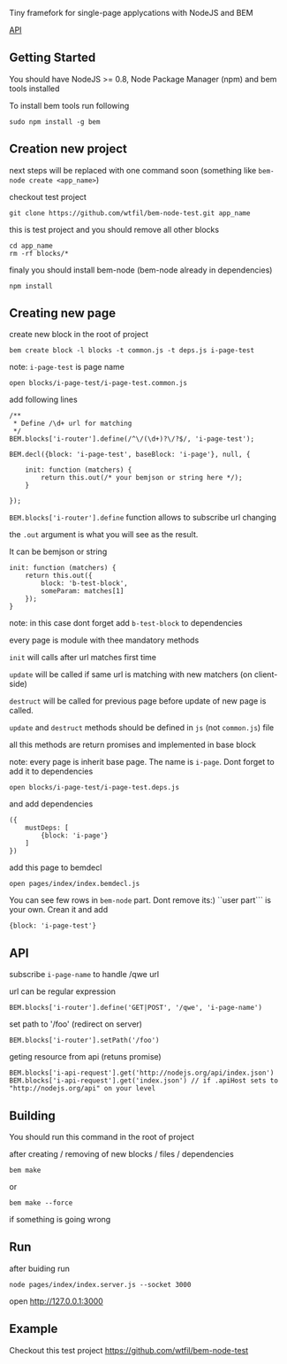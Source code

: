 Tiny framefork for single-page applycations with NodeJS and BEM

[API](https://github.com/wtfil/bem-node/wiki/API)

Getting Started
---------------

You should have NodeJS >= 0.8, Node Package Manager (npm) and bem tools installed

To install bem tools run following

    sudo npm install -g bem

Creation new project
---------------

next steps will be replaced with one command soon (something like ```bem-node create <app_name>```)

checkout test project

    git clone https://github.com/wtfil/bem-node-test.git app_name

this is test project and you should remove all other blocks

    cd app_name
    rm -rf blocks/*
    
finaly you should install bem-node (bem-node already in dependencies)

    npm install


Creating new page
---------------

create new block in the root of project

    bem create block -l blocks -t common.js -t deps.js i-page-test

note: ```i-page-test``` is page name

    open blocks/i-page-test/i-page-test.common.js

add following lines
```
/**
 * Define /\d+ url for matching
 */
BEM.blocks['i-router'].define(/^\/(\d+)?\/?$/, 'i-page-test');

BEM.decl({block: 'i-page-test', baseBlock: 'i-page'}, null, {

    init: function (matchers) {
        return this.out(/* your bemjson or string here */);
    }

});
```
```BEM.blocks['i-router'].define``` function  allows to subscribe url changing

the ```.out```  argument is what you will see as the result.

It can be bemjson or string

```
init: function (matchers) {
    return this.out({
        block: 'b-test-block',
        someParam: matches[1]
    });
}
```
note: in this case dont forget add ```b-test-block``` to dependencies


every page is module with thee mandatory methods

```init``` will calls after url matches first time

```update``` will be called if same url is matching with new matchers (on client-side)

```destruct``` will be called for previous page before update of new page is called.

```update``` and ```destruct``` methods should be defined in ```js``` (not ```common.js```) file

all this methods are return promises and implemented in base block

note: every page is inherit base page. The name is ```i-page```. Dont forget to add it to dependencies

    open blocks/i-page-test/i-page-test.deps.js

and add dependencies
```
({
    mustDeps: [
        {block: 'i-page'}
    ]
})
```

add this page to bemdecl

    open pages/index/index.bemdecl.js

You can see few rows in ```bem-node``` part. Dont remove its:) ``user part``` is your own. Crean it and add
```
{block: 'i-page-test'}
```

API
---------------
subscribe ```i-page-name``` to handle /qwe url

url can be regular expression
```
BEM.blocks['i-router'].define('GET|POST', '/qwe', 'i-page-name')
``` 

set path to '/foo' (redirect on server)
```
BEM.blocks['i-router'].setPath('/foo')
``` 

geting resource from api (retuns promise)
``` 
BEM.blocks['i-api-request'].get('http://nodejs.org/api/index.json')
BEM.blocks['i-api-request'].get('index.json') // if .apiHost sets to "http://nodejs.org/api" on your level
```

Building
---------------
You should run this command in the root of project

after creating / removing of new blocks / files / dependencies

    bem make

or

    bem make --force

if something is going wrong

Run
---------------

after buiding run

    node pages/index/index.server.js --socket 3000

open http://127.0.0.1:3000

Example
---------------
Checkout this test project https://github.com/wtfil/bem-node-test



